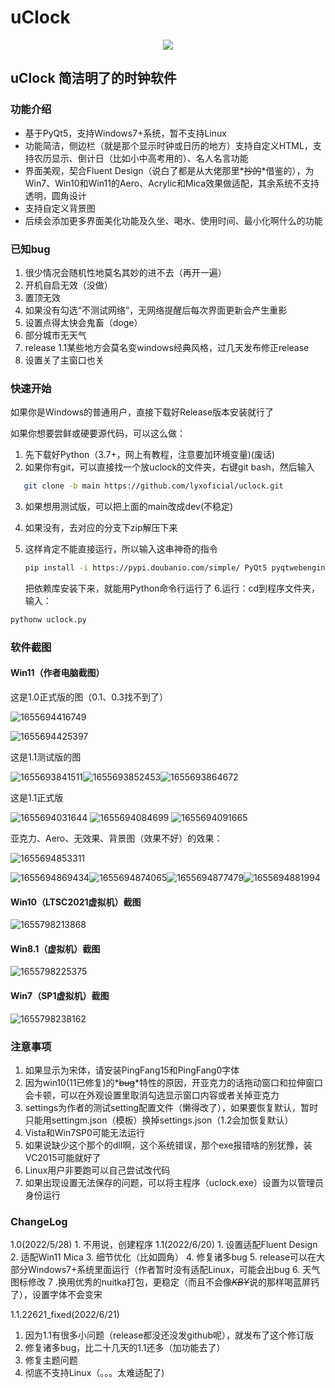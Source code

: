 # uClock

<center><img src="effects\pics\uclock.png"></center>

## uClock 简洁明了的时钟软件

### 功能介绍

* 基于PyQt5，支持Windows7+系统，暂不支持Linux
* 功能简洁，侧边栏（就是那个显示时钟或日历的地方）支持自定义HTML，支持农历显示、倒计日（比如小中高考用的）、名人名言功能
* 界面美观，契合Fluent Design（说白了都是从大佬那里*~~抄的~~*借鉴的），为Win7、Win10和Win11的Aero、Acrylic和Mica效果做适配，其余系统不支持透明，圆角设计
* 支持自定义背景图
* 后续会添加更多界面美化功能及久坐、喝水、使用时间、最小化啊什么的功能

### 已知bug

1. 很少情况会随机性地莫名其妙的进不去（再开一遍）
2. 开机自启无效（没做）
3. 置顶无效
4. 如果没有勾选“不测试网络”，无网络提醒后每次界面更新会产生重影
5. 设置点得太快会鬼畜（doge）
6. 部分城市无天气
7. release 1.1某些地方会莫名变windows经典风格，过几天发布修正release
8. 设置关了主窗口也关

### 快速开始

如果你是Windows的普通用户，直接下载好Release版本安装就行了

如果你想要尝鲜或硬要源代码，可以这么做：

1. 先下载好Python（3.7+，网上有教程，注意要加环境变量)(废话)
2. 如果你有git，可以直接找一个放uclock的文件夹，右键git bash，然后输入

```bash
   git clone -b main https://github.com/lyxoficial/uclock.git
```

3. 如果想用测试版，可以把上面的main改成dev(不稳定)
4. 如果没有，去对应的分支下zip解压下来
5. 这样肯定不能直接运行，所以输入这串神奇的指令

   ```bash
   pip install -i https://pypi.doubanio.com/simple/ PyQt5 pyqtwebengine zhdate pywin32 requests pillow geoip2
   ```

   把依赖库安装下来，就能用Python命令行运行了
   6.运行：cd到程序文件夹，输入：

```bash
pythonw uclock.py
```

### 软件截图

#### Win11（作者电脑截图）

这是1.0正式版的图（0.1、0.3找不到了）

![1655694416749](image/README/1655694416749.png)

![1655694425397](image/README/1655694425397.png)

这是1.1测试版的图

![1655693841511](image/README/1655693841511.png)![1655693852453](image/README/1655693852453.png)![1655693864672](image/README/1655693864672.png)

这是1.1正式版

![1655694031644](image/README/1655694031644.png)
![1655694084699](image/README/1655694084699.png)
![1655694091665](image/README/1655694091665.png)

亚克力、Aero、无效果、背景图（效果不好）的效果：

![1655694853311](image/README/1655694853311.png)

![1655694869434](image/README/1655694869434.png)![1655694874065](image/README/1655694874065.png)![1655694877479](image/README/1655694877479.png)![1655694881994](image/README/1655694881994.png)

#### Win10（LTSC2021虚拟机）截图

![1655798213868](image/README/1655798213868.png)

#### Win8.1（虚拟机）截图

![1655798225375](image/README/1655798225375.png)

#### Win7（SP1虚拟机）截图

![1655798238162](image/README/1655798238162.png)

### 注意事项

1. 如果显示为宋体，请安装PingFang15和PingFang0字体
2. 因为win10(11已修复)的*~~bug~~*特性的原因，开亚克力的话拖动窗口和拉伸窗口会卡顿，可以在外观设置里取消勾选显示窗口内容或者关掉亚克力
3. settings为作者的测试setting配置文件（懒得改了），如果要恢复默认，暂时只能用settingm.json（模板）换掉settings.json（1.2会加恢复默认）
4. Vista和Win7SP0可能无法运行
5. 如果说缺少这个那个的dll啊，这个系统错误，那个exe报错啥的别犹豫，装VC2015可能就好了
6. Linux用户非要跑可以自己尝试改代码
7. 如果出现设置无法保存的问题，可以将主程序（uclock.exe）设置为以管理员身份运行

### ChangeLog

1.0(2022/5/28)
    1. 不用说，创建程序
1.1(2022/6/20)
    1. 设置适配Fluent Design
    2. 适配Win11 Mica
    3. 细节优化（比如圆角）
    4. 修复诸多bug
    5. release可以在大部分Windows7+系统里面运行（作者暂时没有适配Linux，可能会出bug
    6. 天气图标修改
    7 .换用优秀的nuitka打包，更稳定（而且不会像~~*KBY*~~说的那样喝蓝屏钙了），设置字体不会变宋

1.1.22621_fixed(2022/6/21)

1. 因为1.1有很多小问题（release都没还没发github呢），就发布了这个修订版
2. 修复诸多bug，比二十几天的1.1还多（加功能去了）
3. 修复主题问题
4. 彻底不支持Linux（。。。太难适配了)
